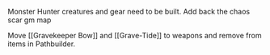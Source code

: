 Monster Hunter creatures and gear need to be built.
Add back the chaos scar gm map

Move [[Gravekeeper Bow]] and [[Grave-Tide]] to weapons and remove from items in Pathbuilder.

